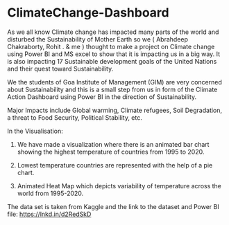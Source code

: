 # ClimateChange-Dashboard
As we all know Climate change has impacted many parts of the world and disturbed the Sustainability of Mother Earth so we ( Abrahdeep Chakraborty, Rohit . & me ) thought to make a project on Climate change using Power BI and MS excel to show that it is impacting us in a big way. It is also impacting 17 Sustainable development goals of the United Nations and their quest toward Sustainability.

We the students of Goa Institute of Management (GIM) are very concerned about Sustainability and this is a small step from us in form of the Climate Action Dashboard using Power BI in the direction of Sustainability.

Major Impacts include Global warming, Climate refugees, Soil Degradation, a threat to Food Security, Political Stability, etc.

In the Visualisation:

1) We have made a visualization where there is an animated bar chart showing the highest temperature of countries from 1995 to 2020.

2) Lowest temperature countries are represented with the help of a pie chart.

3) Animated Heat Map which depicts variability of temperature across the world from 1995-2020.

The data set is taken from Kaggle and the link to the dataset and Power BI file:
https://lnkd.in/d2RedSkD

